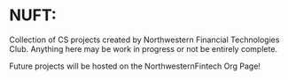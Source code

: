 # NUFT:

Collection of CS projects created by Northwestern Financial Technologies Club. Anything here may be work in progress or not be entirely complete. 

Future projects will be hosted on the NorthwesternFintech Org Page!
